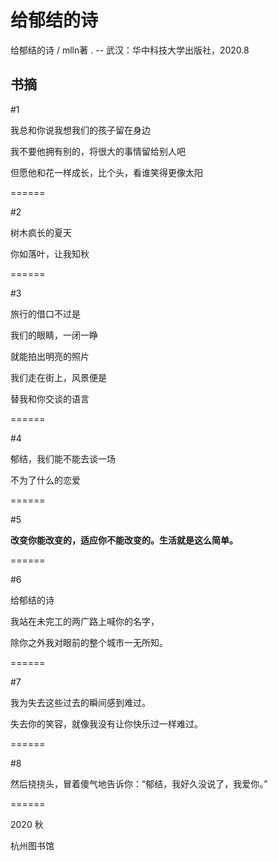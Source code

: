 # 给郁结的诗

给郁结的诗  / mlln著 . -- 武汉：华中科技大学出版社，2020.8

## 书摘

\#1

我总和你说我想我们的孩子留在身边

我不要他拥有别的，将很大的事情留给别人吧

但愿他和花一样成长，比个头，看谁笑得更像太阳

======

\#2

树木疯长的夏天

你如落叶，让我知秋

======

\#3

旅行的借口不过是

我们的眼睛，一闭一睁

就能拍出明亮的照片

我们走在街上，风景便是

替我和你交谈的语言

======

\#4

郁结，我们能不能去谈一场

不为了什么的恋爱

======

\#5

**改变你能改变的，适应你不能改变的。生活就是这么简单。**

======

\#6

给郁结的诗

我站在未完工的两广路上喊你的名字，

除你之外我对眼前的整个城市一无所知。

======

\#7

我为失去这些过去的瞬间感到难过。

失去你的笑容，就像我没有让你快乐过一样难过。

======

\#8

然后挠挠头，冒着傻气地告诉你：“郁结，我好久没说了，我爱你。”

======

2020 秋

杭州图书馆